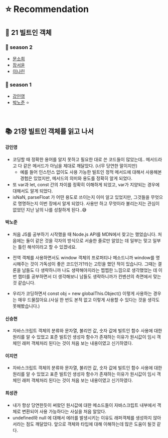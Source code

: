 # ⭐️ Recommendation

## 📌 21 빌트인 객체

### 🥎 season 2

- [문소희](https://github.com/Next-by-Next/Javascript-Deep-Dive-Study/blob/main/docs/21_%EB%B9%8C%ED%8A%B8%EC%9D%B8%20%EA%B0%9D%EC%B2%B4/%EB%AC%B8%EC%86%8C%ED%9D%AC.md)
- [장서윤](https://github.com/Next-by-Next/Javascript-Deep-Dive-Study/blob/main/docs/21_%EB%B9%8C%ED%8A%B8%EC%9D%B8%20%EA%B0%9D%EC%B2%B4/%EB%B0%95%EB%85%B8%EC%A4%80.md)
- [이나린](https://github.com/Next-by-Next/Javascript-Deep-Dive-Study/blob/main/docs/21_%EB%B9%8C%ED%8A%B8%EC%9D%B8%20%EA%B0%9D%EC%B2%B4/%EC%9D%B4%EB%82%98%EB%A6%B0.md#4-%EC%A0%84%EC%97%AD-%EA%B0%9D%EC%B2%B4)
  
### 🥎 season 1

- [강인영](https://github.com/Next-by-Next/Javascript-Deep-Dive-Study/blob/main/docs/21_%EB%B9%8C%ED%8A%B8%EC%9D%B8%20%EA%B0%9D%EC%B2%B4/%EA%B0%95%EC%9D%B8%EC%98%81.md)
- [박노준](https://github.com/Next-by-Next/Javascript-Deep-Dive-Study/blob/main/docs/21_%EB%B9%8C%ED%8A%B8%EC%9D%B8%20%EA%B0%9D%EC%B2%B4/%EB%B0%95%EB%85%B8%EC%A4%80.md) ⭐️

<br>

## 📚 21장 빌트인 객체를 읽고 나서

#### 강인영

- 코딩할 때 정확한 용어를 알지 못하고 필요한 대로 쓴 코드들이 많았는데.. 메서드라고 다 같은 메서드가 아님을 제대로 깨달았다. (너무 당연한 말이지만)
    - 예를 들어 인스턴스 없이도 사용 가능한 빌트인 정적 메서드에 대해서 사용해본 경험은 있었지만, 메서드의 의미와 용도를 정확히 알게 되었다.
- 또 var과 let, const 간의 차이를 정확히 이해하게 되었고, var가 지양되는 경우에 대해서도 알게 되었다.
- isNaN, parseFloat 가 어떤 용도로 쓰이는지 이미 알고 있었지만, 그것들을 무엇으로 명명하는지 이번 장에서 알게 되었다. 사용만 하고 무엇이라 불리는지는 관심이 없었던 지난 날의 나를 성찰하게 된다..😅

#### 박노준

- 처음 JS를 공부하기 시작했을 때 Node.js API를 MDN에서 찾고는 했었습니다. 처음에는 둘이 같은 것을 각자의 방식으로 서술한 줄로만 알았는 데 일부는 맞고 일부는 틀린 해석이라고 할 수 있겠네요.

- 전역 객체를 사용하면서도 window 객체의 프로퍼티나 메소드니까 window를 명시해주는 것이 가독성이 좋은 코드인가?라는 고민을 했던 적이 있습니다. 그때는 결론을 남들도 다 생략하니까 나도 생략해야지라는 찝찝한 느낌으로 생각했었는 데 이번 챕터를 공부하면서 더 생각해보니 남들도 생략하니까가 컨벤션의 측면에서 맞는 것 같습니다.
- 우리가 코딩하면서 const obj = new globalThis.Object() 이렇게 사용하는 경우는 매우 드물잖아요.(사실 한 번도 본적 없고 이렇게 사용할 수 있다는 것을 생각도 못해봤습니다.)

#### 신승현

- 자바스크립트 객체의 분류와 문자열, 불리언 값, 숫자 값에 빌트인 함수 사용에 대한 원리를 알 수 있었고 표준 빌트인 생성자 함수가 존재하는 이유가 원시값이 임시 객체인 래퍼 객체처리 된다는 것이 처음 보는 내용이였고 신기하였다.


#### 이지연

- 자바스크립트 객체의 분류와 문자열, 불리언 값, 숫자 값에 빌트인 함수 사용에 대한 원리를 알 수 있었고 표준 빌트인 생성자 함수가 존재하는 이유가 원시값이 임시 객체인 래퍼 객체처리 된다는 것이 처음 보는 내용이였고 신기하였다.

#### 최성관

- 내가 항상 당연한듯이 써왔던 원시값에 대한 메소드들이 자바스크립트 내부에서 객체로 변환되어 사용 가능하다는 사실을 처음 알았다.
- undefined와 null 에 대해서 에러를 발생시키는 이유도 래퍼객체를 생성하지 않아서라는 점도 깨달았다. 앞으로 객체와 타입에 대해 이해하는데 많은 도움이 될것 같다.

